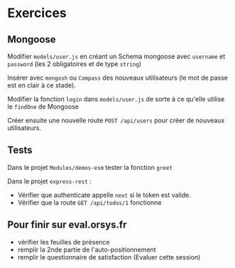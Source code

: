 # Exercices

## Mongoose

Modifier `models/user.js` en créant un Schema mongoose avec `username` et `password` (les 2 obligatoires et de type `string`)

Insérer avec `mongosh` ou `Compass` des nouveaux utilisateurs (le mot de passe est en clair à ce stade).

Modifier la fonction `login` dans `models/user.js` de sorte à ce qu'elle utilise le `findOne` de Mongoose

Créer ensuite une nouvelle route `POST /api/users` pour créer de nouveaux utilisateurs.

## Tests

Dans le projet `Modules/demos-esm` tester la fonction `greet`

Dans le projet `express-rest` :

- Vérifier que authenticate appelle `next` si le token est valide.
- Vérifier que la route `GET /api/todos/1` fonctionne

## Pour finir sur eval.orsys.fr

- vérifier les feuilles de présence
- remplir la 2nde partie de l'auto-positionnement
- remplir le questionnaire de satisfaction (Evaluer cette session)
